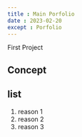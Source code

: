 ```yaml
---
title : Main Porfolio
date : 2023-02-20
except : Porfolio
---
```


First Project

## Concept

## list

1. reason 1
2. reason 2
3. reason 3
